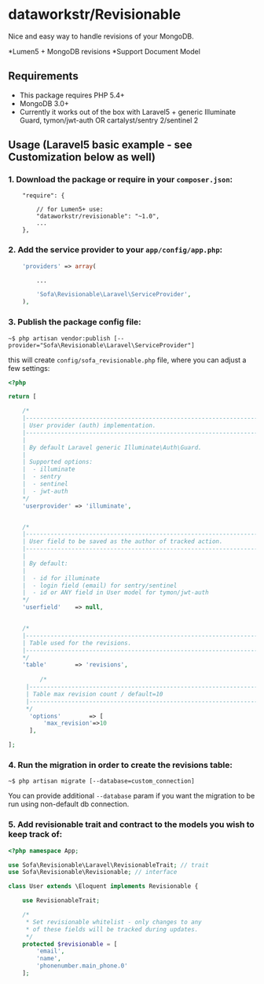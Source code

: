 # dataworkstr/Revisionable

Nice and easy way to handle revisions of your MongoDB.


*Lumen5 + MongoDB revisions 
*Support Document Model


## Requirements

* This package requires PHP 5.4+
* MongoDB 3.0+
* Currently it works out of the box with Laravel5 + generic Illuminate Guard, tymon/jwt-auth OR cartalyst/sentry 2/sentinel 2



## Usage (Laravel5 basic example - see Customization below as well)

### 1. Download the package or require in your `composer.json`:

```
    "require": {
        
        // for Lumen5+ use:
        "dataworkstr/revisionable": "~1.0",
        ...
    },

```

### 2. Add the service provider to your `app/config/app.php`:

```php
    'providers' => array(

        ...

        'Sofa\Revisionable\Laravel\ServiceProvider',
    ),
```

### 3. Publish the package config file:

```
~$ php artisan vendor:publish [--provider="Sofa\Revisionable\Laravel\ServiceProvider"]
```

this will create `config/sofa_revisionable.php` file, where you can adjust a few settings:

```php
<?php

return [

    /*
    |--------------------------------------------------------------------------
    | User provider (auth) implementation.
    |--------------------------------------------------------------------------
    |
    | By default Laravel generic Illuminate\Auth\Guard.
    |
    | Supported options:
    |  - illuminate
    |  - sentry
    |  - sentinel
    |  - jwt-auth
    */
    'userprovider' => 'illuminate',


    /*
    |--------------------------------------------------------------------------
    | User field to be saved as the author of tracked action.
    |--------------------------------------------------------------------------
    |
    | By default:
    |
    |  - id for illuminate
    |  - login field (email) for sentry/sentinel
    |  - id or ANY field in User model for tymon/jwt-auth
    */
    'userfield'    => null,


    /*
    |--------------------------------------------------------------------------
    | Table used for the revisions.
    |--------------------------------------------------------------------------
    */
    'table'        => 'revisions',
    
         /*
     |--------------------------------------------------------------------------
     | Table max revision count / default=10
     |--------------------------------------------------------------------------
     */
      'options'        => [
          'max_revision'=>10
      ],   

];
```


### 4. Run the migration in order to create the revisions table:

```
~$ php artisan migrate [--database=custom_connection]
```

You can provide additional `--database` param if you want the migration to be run using non-default db connection.


### 5. Add revisionable trait and contract to the models you wish to keep track of:

```php
<?php namespace App;

use Sofa\Revisionable\Laravel\RevisionableTrait; // trait
use Sofa\Revisionable\Revisionable; // interface

class User extends \Eloquent implements Revisionable {

    use RevisionableTrait;

    /*
     * Set revisionable whitelist - only changes to any
     * of these fields will be tracked during updates.
     */
    protected $revisionable = [
        'email',
        'name',
        'phonenumber.main_phone.0'
    ];
```

